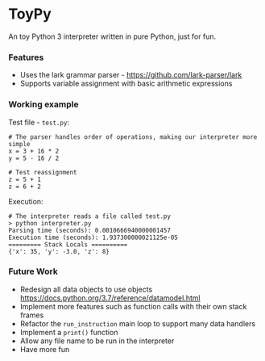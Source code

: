 # ToyPy

An toy Python 3 interpreter written in pure Python, just for fun.

### Features
- Uses the lark grammar parser - https://github.com/lark-parser/lark
- Supports variable assignment with basic arithmetic expressions

### Working example
Test file - `test.py`:
```python3
# The parser handles order of operations, making our interpreter more simple
x = 3 + 16 * 2
y = 5 - 16 / 2

# Test reassignment
z = 5 + 1
z = 6 + 2
```

Execution:
```
# The interpreter reads a file called test.py
> python interpreter.py
Parsing time (seconds): 0.0010666940000001457
Execution time (seconds): 1.937300000021125e-05
========= Stack Locals ==========
{'x': 35, 'y': -3.0, 'z': 8}
```

### Future Work
- Redesign all data objects to use objects https://docs.python.org/3.7/reference/datamodel.html
- Implement more features such as function calls with their own stack frames
- Refactor the `run_instruction` main loop to support many data handlers
- Implement a `print()` function
- Allow any file name to be run in the interpreter
- Have more fun
